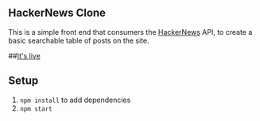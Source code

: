 ## HackerNews Clone

This is a simple front end that consumers the [HackerNews](https://github.com/HackerNews/API) API, to create a basic searchable table of posts on the site.

##[It's live](https://enigmatic-cliffs-15575.herokuapp.com/)

## Setup
1) `npm install` to add dependencies
2) `npm start` 